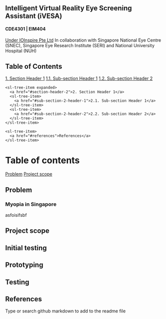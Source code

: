 ## Intelligent Virtual Reality Eye Screening Assistant (iVESA)
#### CDE4301 | EIM404
[Under IOInspire Pte Ltd](https://ioinspire.com/) 
In collaboration with Singapore National Eye Centre (SNEC), Singapore Eye Research Institute (SERI) and National University Hospital (NUH)


<div class="table-of-content">
  <h2>Table of Contents</h2>
  <sl-tree>
    <sl-tree-item expanded>
      <a href="#section-header-1">1. Section Header 1</a>
      <sl-tree-item>
        <a href="#sub-section-1-header-1">1.1. Sub-section Header 1</a>
      </sl-tree-item>
      <sl-tree-item>
        <a href="#sub-section-1-header-2">1.2. Sub-section Header 2</a>
      </sl-tree-item>
    </sl-tree-item>

    <sl-tree-item expanded>
      <a href="#section-header-2">2. Section Header 1</a>
      <sl-tree-item>
        <a href="#sub-section-2-header-1">2.1. Sub-section Header 1</a>
      </sl-tree-item>
      <sl-tree-item>
        <a href="#sub-section-2-header-2">2.2. Sub-section Header 2</a>
      </sl-tree-item>
    </sl-tree-item>

    <sl-tree-item>
      <a href="#references">References</a>
    </sl-tree-item>
  </sl-tree>
</div>





# Table of contents
[Problem](##Problem)
[Project scope](##Projects-scope)

## Problem
### Myopia in Singapore
asfoisifsbf

## Project scope

## Initial testing

## Prototyping

## Testing

## References









Type or search github markdown to add to the readme file

